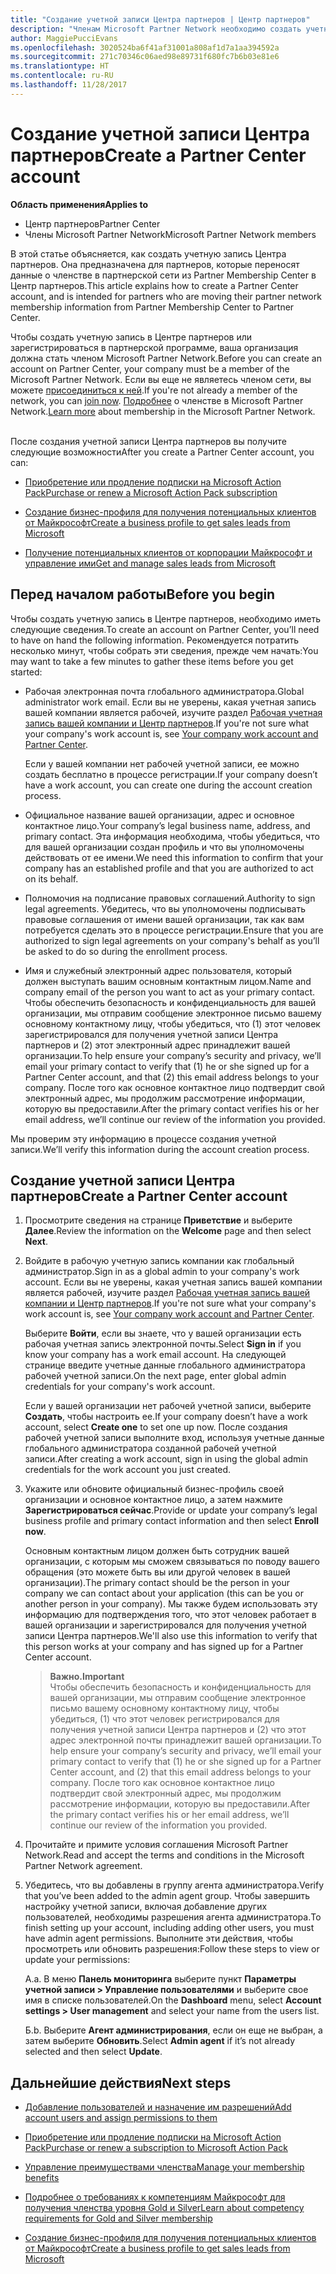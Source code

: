 ```yaml
---
title: "Создание учетной записи Центра партнеров | Центр партнеров"
description: "Членам Microsoft Partner Network необходимо создать учетные записи Центра партнеров и бизнес-профиль для управления преимущества и компетенциями."
author: MaggiePucciEvans
ms.openlocfilehash: 3020524ba6f41af31001a808af1d7a1aa394592a
ms.sourcegitcommit: 271c70346c06aed98e89731f680fc7b6b03e81e6
ms.translationtype: HT
ms.contentlocale: ru-RU
ms.lasthandoff: 11/28/2017
---
```

# <a name="create-a-partner-center-account"></a><span data-ttu-id="75d62-103">Создание учетной записи Центра партнеров</span><span class="sxs-lookup"><span data-stu-id="75d62-103">Create a Partner Center account</span></span>

**<span data-ttu-id="75d62-104">Область применения</span><span class="sxs-lookup"><span data-stu-id="75d62-104">Applies to</span></span>**

-   <span data-ttu-id="75d62-105">Центр партнеров</span><span class="sxs-lookup"><span data-stu-id="75d62-105">Partner Center</span></span>
-   <span data-ttu-id="75d62-106">Члены Microsoft Partner Network</span><span class="sxs-lookup"><span data-stu-id="75d62-106">Microsoft Partner Network members</span></span>


<span data-ttu-id="75d62-107">В этой статье объясняется, как создать учетную запись Центра партнеров. Она предназначена для партнеров, которые переносят данные о членстве в партнерской сети из Partner Membership Center в Центр партнеров.</span><span class="sxs-lookup"><span data-stu-id="75d62-107">This article explains how to create a Partner Center account, and is intended for partners who are moving their partner network membership information from Partner Membership Center to Partner Center.</span></span> 

<span data-ttu-id="75d62-108">Чтобы создать учетную запись в Центре партнеров или зарегистрироваться в партнерской программе, ваша организация должна стать членом Microsoft Partner Network.</span><span class="sxs-lookup"><span data-stu-id="75d62-108">Before you can create an account on Partner Center, your company must be a member of the Microsoft Partner Network.</span></span> <span data-ttu-id="75d62-109">Если вы еще не являетесь членом сети, вы можете [присоединиться к ней](https://partners.microsoft.com/PartnerProgram/simplifiedenrollment.aspx).</span><span class="sxs-lookup"><span data-stu-id="75d62-109">If you're not already a member of the network, you can [join now](https://partners.microsoft.com/PartnerProgram/simplifiedenrollment.aspx).</span></span> <span data-ttu-id="75d62-110">[Подробнее](https://partner.microsoft.com/membership) о членстве в Microsoft Partner Network.</span><span class="sxs-lookup"><span data-stu-id="75d62-110">[Learn more](https://partner.microsoft.com/membership) about membership in the Microsoft Partner Network.</span></span>  

<span data-ttu-id="75d62-111">После создания учетной записи Центра партнеров вы получите следующие возможности</span><span class="sxs-lookup"><span data-stu-id="75d62-111">After you create a Partner Center account, you can:</span></span>

-   [<span data-ttu-id="75d62-112">Приобретение или продление подписки на Microsoft Action Pack</span><span class="sxs-lookup"><span data-stu-id="75d62-112">Purchase or renew a Microsoft Action Pack subscription</span></span>](mpn-get-action-pack.md)

-   [<span data-ttu-id="75d62-113">Создание бизнес-профиля для получения потенциальных клиентов от Майкрософт</span><span class="sxs-lookup"><span data-stu-id="75d62-113">Create a business profile to get sales leads from Microsoft</span></span>](create-a-marketing-profile.md)

-   [<span data-ttu-id="75d62-114">Получение потенциальных клиентов от корпорации Майкрософт и управление ими</span><span class="sxs-lookup"><span data-stu-id="75d62-114">Get and manage sales leads from Microsoft</span></span>](responding-to-referrals.md)

## <a name="before-you-begin"></a><span data-ttu-id="75d62-115">Перед началом работы</span><span class="sxs-lookup"><span data-stu-id="75d62-115">Before you begin</span></span>

<span data-ttu-id="75d62-116">Чтобы создать учетную запись в Центре партнеров, необходимо иметь следующие сведения.</span><span class="sxs-lookup"><span data-stu-id="75d62-116">To create an account on Partner Center, you’ll need to have on hand the following information.</span></span> <span data-ttu-id="75d62-117">Рекомендуется потратить несколько минут, чтобы собрать эти сведения, прежде чем начать:</span><span class="sxs-lookup"><span data-stu-id="75d62-117">You may want to take a few minutes to gather these items before you get started:</span></span>

-   <span data-ttu-id="75d62-118">Рабочая электронная почта глобального администратора.</span><span class="sxs-lookup"><span data-stu-id="75d62-118">Global administrator work email.</span></span> <span data-ttu-id="75d62-119">Если вы не уверены, какая учетная запись вашей компании является рабочей, изучите раздел [Рабочая учетная запись вашей компании и Центр партнеров](azure-active-directory-tenants-and-partner-center.md).</span><span class="sxs-lookup"><span data-stu-id="75d62-119">If you're not sure what your company's work account is, see [Your company work account and Partner Center](azure-active-directory-tenants-and-partner-center.md).</span></span>

    <span data-ttu-id="75d62-120">Если у вашей компании нет рабочей учетной записи, ее можно создать бесплатно в процессе регистрации.</span><span class="sxs-lookup"><span data-stu-id="75d62-120">If your company doesn’t have a work account, you can create one during the account creation process.</span></span> 

-   <span data-ttu-id="75d62-121">Официальное название вашей организации, адрес и основное контактное лицо.</span><span class="sxs-lookup"><span data-stu-id="75d62-121">Your company’s legal business name, address, and primary contact.</span></span> <span data-ttu-id="75d62-122">Эта информация необходима, чтобы убедиться, что для вашей организации создан профиль и что вы уполномочены действовать от ее имени.</span><span class="sxs-lookup"><span data-stu-id="75d62-122">We need this information to confirm that your company has an established profile and that you are authorized to act on its behalf.</span></span> 

-   <span data-ttu-id="75d62-123">Полномочия на подписание правовых соглашений.</span><span class="sxs-lookup"><span data-stu-id="75d62-123">Authority to sign legal agreements.</span></span> <span data-ttu-id="75d62-124">Убедитесь, что вы уполномочены подписывать правовые соглашения от имени вашей организации, так как вам потребуется сделать это в процессе регистрации.</span><span class="sxs-lookup"><span data-stu-id="75d62-124">Ensure that you are authorized to sign legal agreements on your company's behalf as you’ll be asked to do so during the enrollment process.</span></span>

-   <span data-ttu-id="75d62-125">Имя и служебный электронный адрес пользователя, который должен выступать вашим основным контактным лицом.</span><span class="sxs-lookup"><span data-stu-id="75d62-125">Name and company email of the person you want to act as your primary contact.</span></span> <span data-ttu-id="75d62-126">Чтобы обеспечить безопасность и конфиденциальность для вашей организации, мы отправим сообщение электронное письмо вашему основному контактному лицу, чтобы убедиться, что (1) этот человек зарегистрировался для получения учетной записи Центра партнеров и (2) этот электронный адрес принадлежит вашей организации.</span><span class="sxs-lookup"><span data-stu-id="75d62-126">To help ensure your company’s security and privacy, we’ll email your primary contact to verify that (1) he or she signed up for a Partner Center account, and that (2) this email address belongs to your company.</span></span> <span data-ttu-id="75d62-127">После того как основное контактное лицо подтвердит свой электронный адрес, мы продолжим рассмотрение информации, которую вы предоставили.</span><span class="sxs-lookup"><span data-stu-id="75d62-127">After the primary contact verifies his or her email address, we’ll continue our review of the information you provided.</span></span>

<span data-ttu-id="75d62-128">Мы проверим эту информацию в процессе создания учетной записи.</span><span class="sxs-lookup"><span data-stu-id="75d62-128">We’ll verify this information during the account creation process.</span></span> 
 
## <a name="create-a-partner-center-account"></a><span data-ttu-id="75d62-129">Создание учетной записи Центра партнеров</span><span class="sxs-lookup"><span data-stu-id="75d62-129">Create a Partner Center account</span></span>

1.  <span data-ttu-id="75d62-130">Просмотрите сведения на странице **Приветствие** и выберите **Далее**.</span><span class="sxs-lookup"><span data-stu-id="75d62-130">Review the information on the **Welcome** page and then select **Next**.</span></span>

2.  <span data-ttu-id="75d62-131">Войдите в рабочую учетную запись компании как глобальный администратор.</span><span class="sxs-lookup"><span data-stu-id="75d62-131">Sign in as a global admin to your company's work account.</span></span> <span data-ttu-id="75d62-132">Если вы не уверены, какая учетная запись вашей компании является рабочей, изучите раздел [Рабочая учетная запись вашей компании и Центр партнеров](azure-active-directory-tenants-and-partner-center.md).</span><span class="sxs-lookup"><span data-stu-id="75d62-132">If you're not sure what your company's work account is, see [Your company work account and Partner Center](azure-active-directory-tenants-and-partner-center.md).</span></span>

    <span data-ttu-id="75d62-133">Выберите **Войти**, если вы знаете, что у вашей организации есть рабочая учетная запись электронной почты.</span><span class="sxs-lookup"><span data-stu-id="75d62-133">Select **Sign in** if you know your company has a work email account.</span></span> <span data-ttu-id="75d62-134">На следующей странице введите учетные данные глобального администратора рабочей учетной записи.</span><span class="sxs-lookup"><span data-stu-id="75d62-134">On the next page, enter global admin credentials for your company's work account.</span></span> 

    <span data-ttu-id="75d62-135">Если у вашей организации нет рабочей учетной записи, выберите **Создать**, чтобы настроить ее.</span><span class="sxs-lookup"><span data-stu-id="75d62-135">If your company doesn’t have a work account, select **Create one** to set one up now.</span></span> <span data-ttu-id="75d62-136">После создания рабочей учетной записи выполните вход, используя учетные данные глобального администратора созданной рабочей учетной записи.</span><span class="sxs-lookup"><span data-stu-id="75d62-136">After creating a work account, sign in using the global admin credentials for the work account you just created.</span></span>

3.  <span data-ttu-id="75d62-137">Укажите или обновите официальный бизнес-профиль своей организации и основное контактное лицо, а затем нажмите **Зарегистрироваться сейчас**.</span><span class="sxs-lookup"><span data-stu-id="75d62-137">Provide or update your company’s legal business profile and primary contact information and then select **Enroll now**.</span></span> 

    <span data-ttu-id="75d62-138">Основным контактным лицом должен быть сотрудник вашей организации, с которым мы сможем связываться по поводу вашего обращения (это можете быть вы или другой человек в вашей организации).</span><span class="sxs-lookup"><span data-stu-id="75d62-138">The primary contact should be the person in your company we can contact about your application (this can be you or another person in your company).</span></span> <span data-ttu-id="75d62-139">Мы также будем использовать эту информацию для подтверждения того, что этот человек работает в вашей организации и зарегистрировался для получения учетной записи Центра партнеров.</span><span class="sxs-lookup"><span data-stu-id="75d62-139">We'll also use this information to verify that this person works at your company and has signed up for a Partner Center account.</span></span>

    >**<span data-ttu-id="75d62-140">Важно.</span><span class="sxs-lookup"><span data-stu-id="75d62-140">Important</span></span>**<br> <span data-ttu-id="75d62-141">Чтобы обеспечить безопасность и конфиденциальность для вашей организации, мы отправим сообщение электронное письмо вашему основному контактному лицу, чтобы убедиться, (1) что этот человек регистрировался для получения учетной записи Центра партнеров и (2) что этот адрес электронной почты принадлежит вашей организации.</span><span class="sxs-lookup"><span data-stu-id="75d62-141">To help ensure your company’s security and privacy, we’ll email your primary contact to verify that (1) he or she signed up for a Partner Center account, and (2) that this email address belongs to your company.</span></span> <span data-ttu-id="75d62-142">После того как основное контактное лицо подтвердит свой электронный адрес, мы продолжим рассмотрение информации, которую вы предоставили.</span><span class="sxs-lookup"><span data-stu-id="75d62-142">After the primary contact verifies his or her email address, we’ll continue our review of the information you provided.</span></span>

4.  <span data-ttu-id="75d62-143">Прочитайте и примите условия соглашения Microsoft Partner Network.</span><span class="sxs-lookup"><span data-stu-id="75d62-143">Read and accept the terms and conditions in the Microsoft Partner Network agreement.</span></span> 

5.  <span data-ttu-id="75d62-144">Убедитесь, что вы добавлены в группу агента администратора.</span><span class="sxs-lookup"><span data-stu-id="75d62-144">Verify that you’ve been added to the admin agent group.</span></span> <span data-ttu-id="75d62-145">Чтобы завершить настройку учетной записи, включая добавление других пользователей, необходимы разрешения агента администратора.</span><span class="sxs-lookup"><span data-stu-id="75d62-145">To finish setting up your account, including adding other users, you must have admin agent permissions.</span></span> <span data-ttu-id="75d62-146">Выполните эти действия, чтобы просмотреть или обновить разрешения:</span><span class="sxs-lookup"><span data-stu-id="75d62-146">Follow these steps to view or update your permissions:</span></span>

    <span data-ttu-id="75d62-147">А.</span><span class="sxs-lookup"><span data-stu-id="75d62-147">a.</span></span> <span data-ttu-id="75d62-148">В меню **Панель мониторинга** выберите пункт **Параметры учетной записи > Управление пользователями** и выберите свое имя в списке пользователей.</span><span class="sxs-lookup"><span data-stu-id="75d62-148">On the **Dashboard** menu, select **Account settings > User management** and select your name from the users list.</span></span> 

    <span data-ttu-id="75d62-149">Б.</span><span class="sxs-lookup"><span data-stu-id="75d62-149">b.</span></span> <span data-ttu-id="75d62-150">Выберите **Агент администрирования**, если он еще не выбран, а затем выберите **Обновить**.</span><span class="sxs-lookup"><span data-stu-id="75d62-150">Select **Admin agent** if it’s not already selected and then select **Update**.</span></span> 

## <a name="next-steps"></a><span data-ttu-id="75d62-151">Дальнейшие действия</span><span class="sxs-lookup"><span data-stu-id="75d62-151">Next steps</span></span>

-   [<span data-ttu-id="75d62-152">Добавление пользователей и назначение им разрешений</span><span class="sxs-lookup"><span data-stu-id="75d62-152">Add account users and assign permissions to them</span></span>](create-user-accounts-and-set-permissions.md)

-   [<span data-ttu-id="75d62-153">Приобретение или продление подписки на Microsoft Action Pack</span><span class="sxs-lookup"><span data-stu-id="75d62-153">Purchase or renew a subscription to Microsoft Action Pack</span></span>](mpn-get-action-pack.md)

-   [<span data-ttu-id="75d62-154">Управление преимуществами членства</span><span class="sxs-lookup"><span data-stu-id="75d62-154">Manage your membership benefits</span></span>](manage-your-partner-network-benefits.md)

-   [<span data-ttu-id="75d62-155">Подробнее о требованиях к компетенциям Майкрософт для получения членства уровня Gold и Silver</span><span class="sxs-lookup"><span data-stu-id="75d62-155">Learn about competency requirements for Gold and Silver membership</span></span>](learn-about-competencies.md)

-   [<span data-ttu-id="75d62-156">Создание бизнес-профиля для получения потенциальных клиентов от Майкрософт</span><span class="sxs-lookup"><span data-stu-id="75d62-156">Create a business profile to get sales leads from Microsoft</span></span>](create-a-marketing-profile.md)